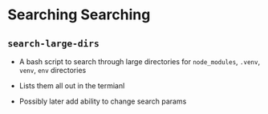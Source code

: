 # Searching Searching

## `search-large-dirs`

-   A bash script to search through large directories for `node_modules`, `.venv`, `venv`, `env` directories

-   Lists them all out in the termianl

-   Possibly later add ability to change search params
